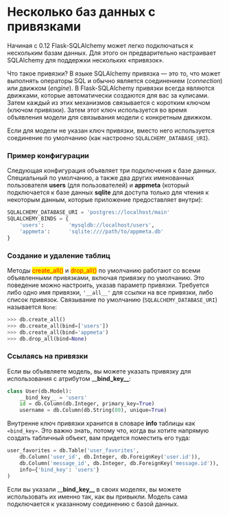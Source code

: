 # Несколько баз данных с привязками

Начиная с 0.12 Flask-SQLAlchemy может легко подключаться к нескольким базам данных. Для этого он предварительно настраивает SQLAlchemy для поддержки нескольких «привязок».

Что такое привязки? В языке SQLAlchemy привязка — это то, что может выполнять операторы SQL и обычно является соединением (_connection_) или движком (_engine_). В Flask-SQLAlchemy привязки всегда являются движками, которые автоматически создаются для вас за кулисами. Затем каждый из этих механизмов связывается с коротким ключом (ключом привязки). Затем этот ключ используется во время объявления модели для связывания модели с конкретным движком.

Если для модели не указан ключ привязки, вместо него используется соединение по умолчанию (как настроено `SQLALCHEMY_DATABASE_URI`).

### Пример конфигурации

Следующая конфигурация объявляет три подключения к базе данных. Специальный по умолчанию, а также два других именованных пользователя **users** (для пользователей) и **appmeta** (который подключается к базе данных **sqlite** для доступа только для чтения к некоторым данным, которые приложение предоставляет внутри):

```python
SQLALCHEMY_DATABASE_URI = 'postgres://localhost/main'
SQLALCHEMY_BINDS = {
    'users':        'mysqldb://localhost/users',
    'appmeta':      'sqlite:////path/to/appmeta.db'
}
```

### Создание и удаление таблиц

Методы <mark style="color:red;">create\_all()</mark> и <mark style="color:red;">drop\_all()</mark> по умолчанию работают со всеми объявленными привязками, включая привязку по умолчанию. Это поведение можно настроить, указав параметр привязки. Требуется либо одно имя привязки, `'__all__'` для ссылки на все привязки, либо список привязок. Связывание по умолчанию (`SQLALCHEMY_DATABASE_URI`) называется `None`:

```python
>>> db.create_all()
>>> db.create_all(bind=['users'])
>>> db.create_all(bind='appmeta')
>>> db.drop_all(bind=None)
```

### Ссылаясь на привязки

Если вы объявляете модель, вы можете указать привязку для использования с атрибутом \_\_**bind\_key\_\_**:

```python
class User(db.Model):
    __bind_key__ = 'users'
    id = db.Column(db.Integer, primary_key=True)
    username = db.Column(db.String(80), unique=True)
```

Внутренне ключ привязки хранится в словаре **info** таблицы как `«bind_key»`. Это важно знать, потому что, когда вы хотите напрямую создать табличный объект, вам придется поместить его туда:

```python
user_favorites = db.Table('user_favorites',
    db.Column('user_id', db.Integer, db.ForeignKey('user.id')),
    db.Column('message_id', db.Integer, db.ForeignKey('message.id')),
    info={'bind_key': 'users'}
)
```

Если вы указали \_\_**bind\_key\_\_** в своих моделях, вы можете использовать их именно так, как вы привыкли. Модель сама подключается к указанному соединению с базой данных.
